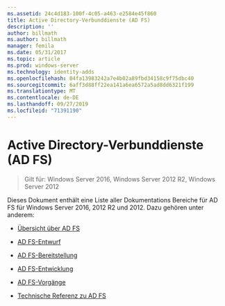 ```yaml
---
ms.assetid: 24c4d183-100f-4c05-a463-e2584e45f860
title: Active Directory-Verbunddienste (AD FS)
description: ''
author: billmath
ms.author: billmath
manager: femila
ms.date: 05/31/2017
ms.topic: article
ms.prod: windows-server
ms.technology: identity-adds
ms.openlocfilehash: 04fa13983242a7e4b02a89fbd34158c9f75dbc40
ms.sourcegitcommit: 6aff3d88ff22ea141a6ea6572a5ad8dd6321f199
ms.translationtype: MT
ms.contentlocale: de-DE
ms.lasthandoff: 09/27/2019
ms.locfileid: "71391190"
---
```

# <a name="active-directory-federation-services"></a>Active Directory-Verbunddienste (AD FS)

>Gilt für: Windows Server 2016, Windows Server 2012 R2, Windows Server 2012 
  
Dieses Dokument enthält eine Liste aller Dokumentations Bereiche für AD FS für Windows Server 2016, 2012 R2 und 2012.  Dazu gehören unter anderem:  
  
* [Übersicht über AD FS](ad-fs/AD-FS-2016-Overview.md)

* [AD FS-Entwurf](ad-fs/AD-FS-Design.md)
  
* [AD FS-Bereitstellung](ad-fs/AD-FS-Deployment.md)  
  
* [AD FS-Entwicklung](ad-fs/AD-FS-Development.md)  
  
* [AD FS-Vorgänge](ad-fs/AD-FS-2016-Operations.md)

* [Technische Referenz zu AD FS](ad-fs/AD-FS-Technical-Reference.md)


